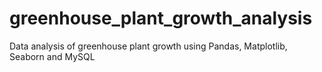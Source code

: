 # greenhouse_plant_growth_analysis
Data analysis of greenhouse plant growth using Pandas, Matplotlib, Seaborn and MySQL
